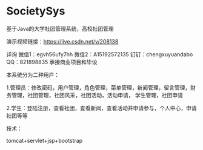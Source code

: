 # SocietySys
基于Java的大学社团管理系统，高校社团管理

演示视频链接：https://live.csdn.net/v/208138

详询  微信1：egvh56ufy7hh  微信2：A15192572135  钉钉：chengxuyuandabo  QQ：821898835  承接商业项目和毕设

本系统分为二种用户：

1.管理员：修改密码，用户管理，角色管理，菜单管理，新闻管理，留言管理，财务管理，社团管理，社团风采，社团活动，活动申请， 学生管理，社团申请

2.学生：登陆注册，查看社团，查看新闻，查看活动并申请参与，个人中心，申请社团等等

技术：

tomcat+servlet+jsp+bootstrap
